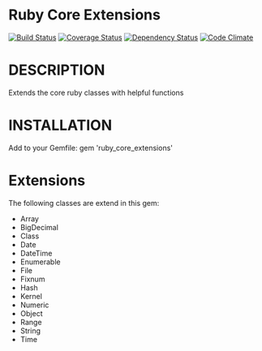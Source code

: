 Ruby Core Extensions 
====================

[![Build Status](https://travis-ci.org/sealink/ruby_core_extensions.png?branch=master)](https://travis-ci.org/sealink/ruby_core_extensions)
[![Coverage Status](https://coveralls.io/repos/sealink/ruby_core_extensions/badge.png)](https://coveralls.io/r/sealink/ruby_core_extensions)
[![Dependency Status](https://gemnasium.com/sealink/ruby_core_extensions.png?travis)](https://gemnasium.com/sealink/ruby_core_extensions)
[![Code Climate](https://codeclimate.com/github/sealink/ruby_core_extensions.png)](https://codeclimate.com/github/sealink/ruby_core_extensions)

# DESCRIPTION

Extends the core ruby classes with helpful functions

# INSTALLATION

Add to your Gemfile:
gem 'ruby_core_extensions'

# Extensions

The following classes are extend in this gem:

* Array
* BigDecimal
* Class
* Date
* DateTime
* Enumerable
* File
* Fixnum
* Hash
* Kernel
* Numeric
* Object
* Range
* String
* Time

